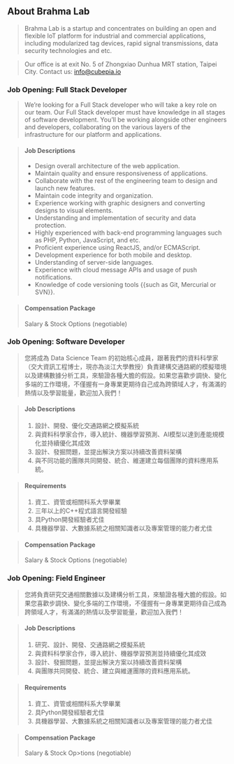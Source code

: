 ## About Brahma Lab
> Brahma Lab is a startup and concentrates on building an open and flexible IoT platform for industrial and commercial applications, including modularized tag devices, rapid signal transmissions, data security technologies and etc.

> Our office is at exit No. 5 of Zhongxiao Dunhua MRT station, Taipei City. Contact us: info@cubepia.io

### Job Opening: Full Stack Developer
>We’re looking for a Full Stack developer who will take a key role on our team. Our Full Stack developer must have knowledge in all stages of software development. You’ll be working alongside other engineers and developers, collaborating on the various layers of the infrastructure for our platform and applications.   

>#### Job Descriptions
>- Design overall architecture of the web application.   
>- Maintain quality and ensure responsiveness of applications.   
>- Collaborate with the rest of the engineering team to design and launch new features.   
>- Maintain code integrity and organization.   
>- Experience working with graphic designers and converting designs to visual elements.   
>- Understanding and implementation of security and data protection.   
>- Highly experienced with back-end programming languages such as PHP, Python, JavaScript, and etc.   
>- Proficient experience using ReactJS, and/or ECMAScript.   
>- Development experience for both mobile and desktop.   
>- Understanding of server-side languages.   
>- Experience with cloud message APIs and usage of push notifications.  
>- Knowledge of code versioning tools {{such as Git, Mercurial or SVN}}.   

>#### Compensation Package
>Salary & Stock Options (negotiable)   

### Job Opening: Software Developer
>您將成為 Data Science Team 的初始核心成員，跟著我們的資料科學家（交大資訊工程博士，現亦為淡江大學教授）負責建構交通路網的模擬環境以及建構數據分析工具，來驗證各種大膽的假設。如果您喜歡步調快、變化多端的工作環境，不僅握有一身專業更期待自己成為跨領域人才，有滿滿的熱情以及學習能量，歡迎加入我們！

>#### Job Descriptions   
>1. 設計、開發、優化交通路網之模擬系統   
>2. 與資料科學家合作，導入統計、機器學習預測、AI模型以達到產能規模化並持續優化其成效   
>3. 設計、發掘問題，並提出解決方案以持續改善資料架構   
>4. 與不同功能的團隊共同開發、統合、維運建立每個團隊的資料應用系統。   

>#### Requirements   
>1. 資工、資管或相關科系大學畢業   
>2. 三年以上的C++程式語言開發經驗   
>3. 具Python開發經驗者尤佳   
>4. 具機器學習、大數據系統之相關知識者以及專案管理的能力者尤佳   

> #### Compensation Package
>Salary & Stock Options (negotiable)

### Job Opening: Field Engineer
>您將負責研究交通相關數據以及建構分析工具，來驗證各種大膽的假設。如果您喜歡步調快、變化多端的工作環境，不僅握有一身專業更期待自己成為跨領域人才，有滿滿的熱情以及學習能量，歡迎加入我們！

>#### Job Descriptions
>1. 研究、設計、開發、交通路網之模擬系統   
>2. 與資料科學家合作，導入統計、機器學習預測並持續優化其成效   
>3. 設計、發掘問題，並提出解決方案以持續改善資料架構    
>4. 與團隊共同開發、統合、建立與維運團隊的資料應用系統。   

> #### Requirements   
>1. 資工、資管或相關科系大學畢業   
>2. 具Python開發經驗者尤佳   
>3. 具機器學習、大數據系統之相關知識者以及專案管理的能力者尤佳   

> #### Compensation Package   
>Salary & Stock Op>tions (negotiable)   

